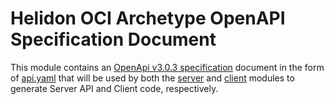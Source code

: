 # Helidon OCI Archetype OpenAPI Specification Document

This module contains an [OpenApi v3.0.3 specification](https://spec.openapis.org/oas/v3.0.3) document in the form of
[api.yaml](api.yaml) that will be used by both the [server](../server/README.md)
and [client](../client/README.md) modules to generate Server API and Client code, respectively.
